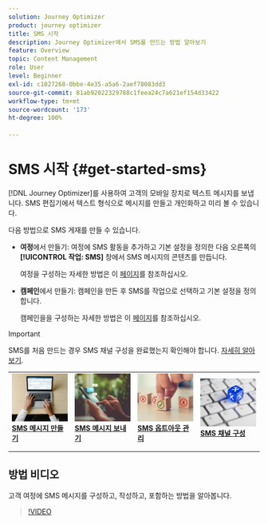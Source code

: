 ```yaml
---
solution: Journey Optimizer
product: journey optimizer
title: SMS 시작
description: Journey Optimizer에서 SMS를 만드는 방법 알아보기
feature: Overview
topic: Content Management
role: User
level: Beginner
exl-id: c1027268-0bbe-4e35-a5a6-2aef78083dd3
source-git-commit: 81ab92022329788c1feea24c7a621ef154d33422
workflow-type: tm+mt
source-wordcount: '173'
ht-degree: 100%

---
```


# SMS 시작 {#get-started-sms}

[!DNL Journey Optimizer]를 사용하여 고객의 모바일 장치로 텍스트 메시지를 보냅니다. SMS 편집기에서 텍스트 형식으로 메시지를 만들고 개인화하고 미리 볼 수 있습니다.

다음 방법으로 SMS 게재를 만들 수 있습니다.

* **여정**&#x200B;에서 만들기: 여정에 SMS 활동을 추가하고 기본 설정을 정의한 다음 오른쪽의 **[!UICONTROL 작업: SMS]** 창에서 SMS 메시지의 콘텐츠를 만듭니다.

   여정을 구성하는 자세한 방법은 이 [페이지](../building-journeys/journey-gs.md)를 참조하십시오.

* **캠페인**&#x200B;에서 만들기: 캠페인을 만든 후 SMS를 작업으로 선택하고 기본 설정을 정의합니다.

   캠페인을을 구성하는 자세한 방법은 이 [페이지](../campaigns/create-campaign.md#configure)를 참조하십시오.


>[!IMPORTANT]
>
>SMS를 처음 만드는 경우 SMS 채널 구성을 완료했는지 확인해야 합니다. [자세히 알아보기](sms-configuration.md).

<table style="table-layout:fixed"><tr style="border: 0;">
<td>
<a href="create-sms.md">
<img alt="리드" src="../assets/do-not-localize/sms-create.jpeg">
</a>
<div><a href="create-sms.md"><strong>SMS 메시지 만들기</strong>
</div>
<p>
</td>
<td>
<a href="send-sms.md">
<img alt="드물게" src="../assets/do-not-localize/sms-sending.jpg">
</a>
<div>
<a href="send-sms.md"><strong>SMS 메시지 보내기</strong></a>
</div>
<p></td>
<td>
<a href="sms-opt-out.md">
<img alt="유효성 검사" src="../assets/do-not-localize/sms-opt-out.jpg">
</a>
<div>
<a href="sms-opt-out.md"><strong>SMS 옵트아웃 관리</strong></a>
</div>
<p>
</td>
<td>
<a href="sms-configuration.md">
<img alt="유효성 검사" src="../assets/do-not-localize/sms-config.jpg">
</a>
<div>
<a href="sms-configuration.md"><strong>SMS 채널 구성</strong></a>
</div>
<p>
</td>
</tr></table>

## 방법 비디오

고객 여정에 SMS 메시지를 구성하고, 작성하고, 포함하는 방법을 알아봅니다.

>[!VIDEO](https://video.tv.adobe.com/v/344460?quality=12)
